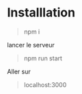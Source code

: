 # Installlation 
  > npm i

  lancer le serveur 
  > npm run start

  Aller sur 
  > localhost:3000
